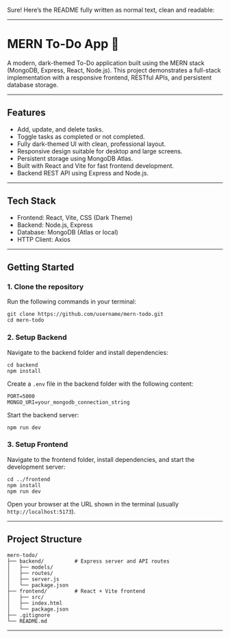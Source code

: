 Sure! Here’s the README fully written as normal text, clean and readable:

---

# MERN To-Do App 📝

A modern, dark-themed To-Do application built using the MERN stack (MongoDB, Express, React, Node.js). This project demonstrates a full-stack implementation with a responsive frontend, RESTful APIs, and persistent database storage.

---

## Features

* Add, update, and delete tasks.
* Toggle tasks as completed or not completed.
* Fully dark-themed UI with clean, professional layout.
* Responsive design suitable for desktop and large screens.
* Persistent storage using MongoDB Atlas.
* Built with React and Vite for fast frontend development.
* Backend REST API using Express and Node.js.

---

## Tech Stack

* Frontend: React, Vite, CSS (Dark Theme)
* Backend: Node.js, Express
* Database: MongoDB (Atlas or local)
* HTTP Client: Axios

---

## Getting Started

### 1. Clone the repository

Run the following commands in your terminal:

```
git clone https://github.com/username/mern-todo.git
cd mern-todo
```

### 2. Setup Backend

Navigate to the backend folder and install dependencies:

```
cd backend
npm install
```

Create a `.env` file in the backend folder with the following content:

```
PORT=5000
MONGO_URI=your_mongodb_connection_string
```

Start the backend server:

```
npm run dev
```

### 3. Setup Frontend

Navigate to the frontend folder, install dependencies, and start the development server:

```
cd ../frontend
npm install
npm run dev
```

Open your browser at the URL shown in the terminal (usually `http://localhost:5173`).

---

## Project Structure

```
mern-todo/
├── backend/          # Express server and API routes
│   ├── models/
│   ├── routes/
│   ├── server.js
│   └── package.json
├── frontend/         # React + Vite frontend
│   ├── src/
│   ├── index.html
│   └── package.json
├── .gitignore
└── README.md
```

---

